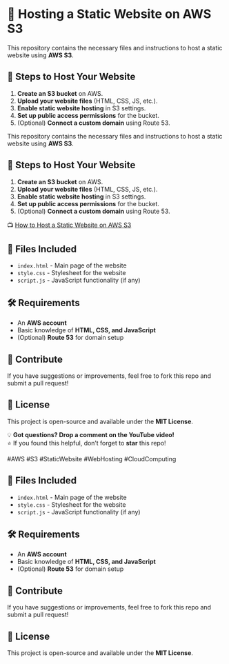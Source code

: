 # 🚀 Hosting a Static Website on AWS S3  

This repository contains the necessary files and instructions to host a static website using **AWS S3**.  

## 📌 Steps to Host Your Website  
1. **Create an S3 bucket** on AWS.  
2. **Upload your website files** (HTML, CSS, JS, etc.).  
3. **Enable static website hosting** in S3 settings.  
4. **Set up public access permissions** for the bucket.  
5. (Optional) **Connect a custom domain** using Route 53.  

This repository contains the necessary files and instructions to host a static website using **AWS S3**.  

## 📌 Steps to Host Your Website  
1. **Create an S3 bucket** on AWS.  
2. **Upload your website files** (HTML, CSS, JS, etc.).  
3. **Enable static website hosting** in S3 settings.  
4. **Set up public access permissions** for the bucket.  
5. (Optional) **Connect a custom domain** using Route 53.  

📺 [How to Host a Static Website on AWS S3](https://youtu.be/hGHJdnwV7QU)

## 📂 Files Included  
- `index.html` - Main page of the website  
- `style.css` - Stylesheet for the website  
- `script.js` - JavaScript functionality (if any)  

## 🛠 Requirements  
- An **AWS account**  
- Basic knowledge of **HTML, CSS, and JavaScript**  
- (Optional) **Route 53** for domain setup  

## 📢 Contribute  
If you have suggestions or improvements, feel free to fork this repo and submit a pull request!  

## 📄 License  
This project is open-source and available under the **MIT License**.  

💡 **Got questions? Drop a comment on the YouTube video!**  
⭐ If you found this helpful, don’t forget to **star** this repo!  

#AWS #S3 #StaticWebsite #WebHosting #CloudComputing


## 📂 Files Included  
- `index.html` - Main page of the website  
- `style.css` - Stylesheet for the website  
- `script.js` - JavaScript functionality (if any)  

## 🛠 Requirements  
- An **AWS account**  
- Basic knowledge of **HTML, CSS, and JavaScript**  
- (Optional) **Route 53** for domain setup  

## 📢 Contribute  
If you have suggestions or improvements, feel free to fork this repo and submit a pull request!  

## 📄 License  
This project is open-source and available under the **MIT License**.  
